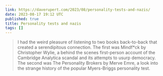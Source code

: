 ```yaml
---
link: https://daverupert.com/2023/08/personality-tests-and-nazis/
date: 2023-08-17 19:12 UTC
published: true
title: Personality tests and nazis
tags: []
---
```


> I had the weird pleasure of listening to two books back-to-back that created a serendipitous connection. The first was Mindf*ck by Christopher Wylie, a behind the scenes first-person account of the Cambridge Analytica scandal and its attempts to usurp democracy. The second was The Personality Brokers by Merve Emre, a look into the strange history of the popular Myers-Briggs personality test.
